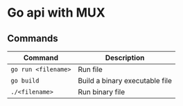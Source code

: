 # Go api with MUX

## Commands
Command | Description
--------|-------------
`go run <filename>` | Run file
`go build` | Build a binary executable file
`./<filename>` | Run binary file